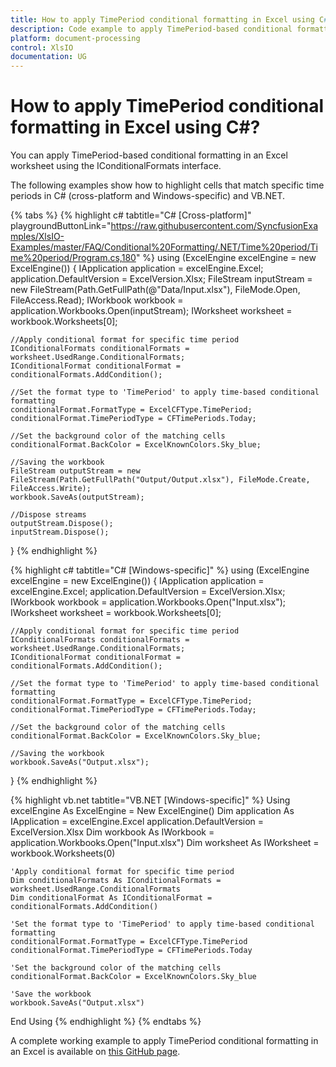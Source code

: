 ```yaml
---
title: How to apply TimePeriod conditional formatting in Excel using C# | Syncfusion 
description: Code example to apply TimePeriod-based conditional formatting in an Excel document using Syncfusion .NET Excel library (XlsIO). 
platform: document-processing 
control: XlsIO 
documentation: UG
---
```


# How to apply TimePeriod conditional formatting in Excel using C#?

You can apply TimePeriod-based conditional formatting in an Excel worksheet using the IConditionalFormats interface. 

The following examples show how to highlight cells that match specific time periods in C# (cross-platform and Windows-specific) and VB.NET.

{% tabs %}
{% highlight c# tabtitle="C# [Cross-platform]" playgroundButtonLink="https://raw.githubusercontent.com/SyncfusionExamples/XlsIO-Examples/master/FAQ/Conditional%20Formatting/.NET/Time%20period/Time%20period/Program.cs,180" %}
using (ExcelEngine excelEngine = new ExcelEngine()) 
{ 
    IApplication application = excelEngine.Excel;
    application.DefaultVersion = ExcelVersion.Xlsx;
    FileStream inputStream = new FileStream(Path.GetFullPath(@"Data/Input.xlsx"), FileMode.Open, FileAccess.Read);
    IWorkbook workbook = application.Workbooks.Open(inputStream);
    IWorksheet worksheet = workbook.Worksheets[0];

    //Apply conditional format for specific time period
    IConditionalFormats conditionalFormats = worksheet.UsedRange.ConditionalFormats;
    IConditionalFormat conditionalFormat = conditionalFormats.AddCondition();

    //Set the format type to 'TimePeriod' to apply time-based conditional formatting
    conditionalFormat.FormatType = ExcelCFType.TimePeriod;
    conditionalFormat.TimePeriodType = CFTimePeriods.Today;

    //Set the background color of the matching cells 
    conditionalFormat.BackColor = ExcelKnownColors.Sky_blue;

    //Saving the workbook
    FileStream outputStream = new FileStream(Path.GetFullPath("Output/Output.xlsx"), FileMode.Create, FileAccess.Write);
    workbook.SaveAs(outputStream);

    //Dispose streams
    outputStream.Dispose();
    inputStream.Dispose();
} 
{% endhighlight %}

{% highlight c# tabtitle="C# [Windows-specific]" %} 
using (ExcelEngine excelEngine = new ExcelEngine()) 
{ 
    IApplication application = excelEngine.Excel;
    application.DefaultVersion = ExcelVersion.Xlsx;
    IWorkbook workbook = application.Workbooks.Open("Input.xlsx"); 
    IWorksheet worksheet = workbook.Worksheets[0];

    //Apply conditional format for specific time period
    IConditionalFormats conditionalFormats = worksheet.UsedRange.ConditionalFormats;
    IConditionalFormat conditionalFormat = conditionalFormats.AddCondition();

    //Set the format type to 'TimePeriod' to apply time-based conditional formatting
    conditionalFormat.FormatType = ExcelCFType.TimePeriod;
    conditionalFormat.TimePeriodType = CFTimePeriods.Today;

    //Set the background color of the matching cells
    conditionalFormat.BackColor = ExcelKnownColors.Sky_blue;

    //Saving the workbook
    workbook.SaveAs("Output.xlsx");
} 
{% endhighlight %}

{% highlight vb.net tabtitle="VB.NET [Windows-specific]" %} 
Using excelEngine As ExcelEngine = New ExcelEngine()
    Dim application As IApplication = excelEngine.Excel
    application.DefaultVersion = ExcelVersion.Xlsx
    Dim workbook As IWorkbook = application.Workbooks.Open("Input.xlsx") 
    Dim worksheet As IWorksheet = workbook.Worksheets(0)

    'Apply conditional format for specific time period
    Dim conditionalFormats As IConditionalFormats = worksheet.UsedRange.ConditionalFormats
    Dim conditionalFormat As IConditionalFormat = conditionalFormats.AddCondition()

    'Set the format type to 'TimePeriod' to apply time-based conditional formatting
    conditionalFormat.FormatType = ExcelCFType.TimePeriod
    conditionalFormat.TimePeriodType = CFTimePeriods.Today

    'Set the background color of the matching cells
    conditionalFormat.BackColor = ExcelKnownColors.Sky_blue

    'Save the workbook
    workbook.SaveAs("Output.xlsx")
End Using 
{% endhighlight %} 
{% endtabs %}

A complete working example to apply TimePeriod conditional formatting in an Excel is available on [this GitHub page](https://github.com/SyncfusionExamples/XlsIO-Examples/tree/master/FAQ/Conditional%20Formatting/.NET/Time%20period).
